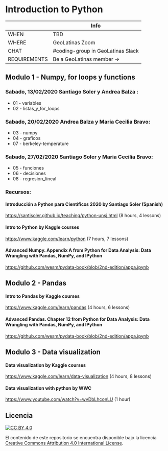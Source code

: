 # Introduction to Python

|             | Info
|-------------|-------------------------------------------------
| WHEN        | TBD
| WHERE       | GeoLatinas Zoom
| CHAT       | #coding-group in GeoLatinas Slack
| REQUIREMENTS | Be a GeoLatinas member ->


## Modulo 1 - Numpy, for loops y functions

### Sabado, 13/02/2020 Santiago Soler y Andrea Balza :
- 01 - variables
- 02 - listas_y_for_loops

### Sabado, 20/02/2020 Andrea Balza y Maria Cecilia Bravo:
- 03 - numpy
- 04 - graficos
- 07 - berkeley-temperature

### Sabado, 27/02/2020 Santiago Soler y Maria Cecilia Bravo:
- 05 - funciones
- 06 - decisiones
- 08 - regresion_lineal

### Recursos:
#### Introducción a Python para Científicxs 2020 by Santiago Soler (Spanish)
https://santisoler.github.io/teaching/python-unsj.html (8 hours, 4 lessons)

#### Intro to Python by Kaggle courses
https://www.kaggle.com/learn/python (7 hours, 7 lessons)

#### Advanced Numpy. Appendix A from Python for Data Analysis: Data Wrangling with Pandas, NumPy, and IPython
https://github.com/wesm/pydata-book/blob/2nd-edition/appa.ipynb

## Modulo 2 - Pandas

#### Intro to Pandas by Kaggle courses  
https://www.kaggle.com/learn/pandas (4 hours, 6 lessons)

#### Advanced Pandas. Chapter 12 from Python for Data Analysis: Data Wrangling with Pandas, NumPy, and IPython
https://github.com/wesm/pydata-book/blob/2nd-edition/appa.ipynb

## Modulo 3 - Data visualization

#### Data visualization by Kaggle courses
https://www.kaggle.com/learn/data-visualization (4 hours, 8 lessons)

#### Data visualization with python by WWC
https://www.youtube.com/watch?v=wvDbLhconLU (1 hour)

## Licencia

[![CC BY 4.0][cc-by-image]][cc-by]

El contenido de este repositorio se encuentra disponible bajo la licencia [Creative Commons Attribution 4.0 International License][cc-by].

[cc-by]: http://creativecommons.org/licenses/by/4.0/
[cc-by-image]: https://i.creativecommons.org/l/by/4.0/88x31.png
